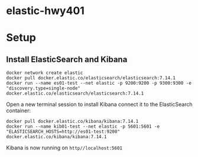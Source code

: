 # elastic-hwy401

# Setup
## Install ElasticSearch and Kibana
```
docker network create elastic
docker pull docker.elastic.co/elasticsearch/elasticsearch:7.14.1
docker run --name es01-test --net elastic -p 9200:9200 -p 9300:9300 -e "discovery.type=single-node" docker.elastic.co/elasticsearch/elasticsearch:7.14.1
```
Open a new terminal session to install Kibana connect it to the ElasticSearch container:
```
docker pull docker.elastic.co/kibana/kibana:7.14.1
docker run --name kib01-test --net elastic -p 5601:5601 -e "ELASTICSEARCH_HOSTS=http://es01-test:9200" docker.elastic.co/kibana/kibana:7.14.1
```
Kibana is now running on `http//localhost:5601`

